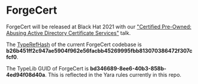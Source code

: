 # ForgeCert

ForgeCert will be released at Black Hat 2021 with our ["Certified Pre-Owned: Abusing Active Directory Certificate Services"](https://www.blackhat.com/us-21/briefings/schedule/#certified-pre-owned-abusing-active-directory-certificate-services-23168) talk.

The [TypeRefHash](https://www.gdatasoftware.com/blog/2020/06/36164-introducing-the-typerefhash-trh) of the current ForgeCert codebase is **b26b451ff2c947ae5904f962e56facbb45269995fbb813070386472f307cfcf0**.

The TypeLib GUID of ForgeCert is **bd346689-8ee6-40b3-858b-4ed94f08d40a**. This is reflected in the Yara rules currently in this repo.